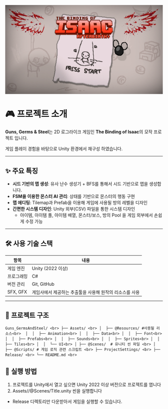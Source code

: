 ![thumbnail](Assets/Guns_GermsAndSteel_Thumbnail.png)


# 🎮 프로젝트 소개

**Guns, Germs & Steel**는 2D 로그라이크 게임인 **The Binding of Isaac**의 모작 프로젝트 입니다.

게임 플레이 경험을 바탕으로 Unity 환경에서 재구성 하였습니다.

---

## ✨ 주요 특징

-  **시드 기반의 맵 생성**: 유사 난수 생성기 + BFS를 통해서 시드 기반으로 맵을 생성합니다.  
-  **FSM을 이용한 몬스터 AI 관리**: 상태를 기반으로 몬스터의 행동 구현
-  **맵 에디팅**:  Tilemap과 Prefab을 이용해 게임에 사용될 방의 레벨을 디자인
-  **간편한 시스템 디자인**:  Unity 외부(CSV) 파일을 통한 시스템 디자인
    - 아이템, 아이템 풀, 아이템 배열, 몬스터/보스,  방의 Pool 을 게임 외부에서 손쉽게 수정 가능
---

## 🛠️ 사용 기술 스택

| 항목       | 내용                     |
|------------|--------------------------|
| 게임 엔진   | Unity (2022 이상)        |
| 프로그래밍 | C#                       |
| 버전 관리   | Git, GitHub              |
| SFX, GFX   | 게임사에서 제공하는 추출툴을 사용해 원작의 리소스를 사용 |

---

## 📁 프로젝트 구조
``
Guns_GermsAndSteel/ <br>
├── Assets/ <br>
│  ├── @Resources/ #사용될 리소스<br> 
│  │  ├── Animation<br>
│  │  ├── Data<br>
│  │  ├── Font<br>
│  │  ├── Prefabs<br>
│  │  ├── Sounds<br>
│  │  ├── Sprites<br>
│  │  ├── Tiles<br>
│  │  └── UI<br>
│ ├── @Scenes/  # 유니티 씬 파일 <br>
│  ├── @Scripts/ # 게임 로직 관련 스크립트 <br>
├── ProjectSettings/ <br>
├── Release/ <br>
└── README.md <br>
``
## 🚀 실행 방법

1. 프로젝트를 Unity에서 열고 싶으면 Unity 2022 이상 버전으로 프로젝트를 엽니다
2. Assets//@Scenes/Title.unity 씬을 실행합니다
- Release 디렉토리만 다운받아서 게임을 실행할 수 있습니다.
